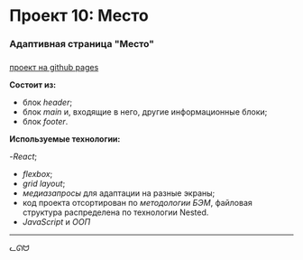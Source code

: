 # Проект 10: Место

### Адаптивная страница "Место"
###
[проект на github pages](https://icube1.github.io/mesto-react/)

**Состоит из:**

- блок _header_;
- блок _main_ и, входящие в него, другие информационные блоки;
- блок _footer_.

**Используемые технологии:**

-_React_;
- _flexbox_;
- _grid layout_;
- _медиазапросы_ для адаптации на разные экраны;
- код проекта отсортирован по _методологии БЭМ_, файловая структура распределена по технологии Nested.
- _JavaScript_ и _ООП_
---
ᓚᘏᗢ
